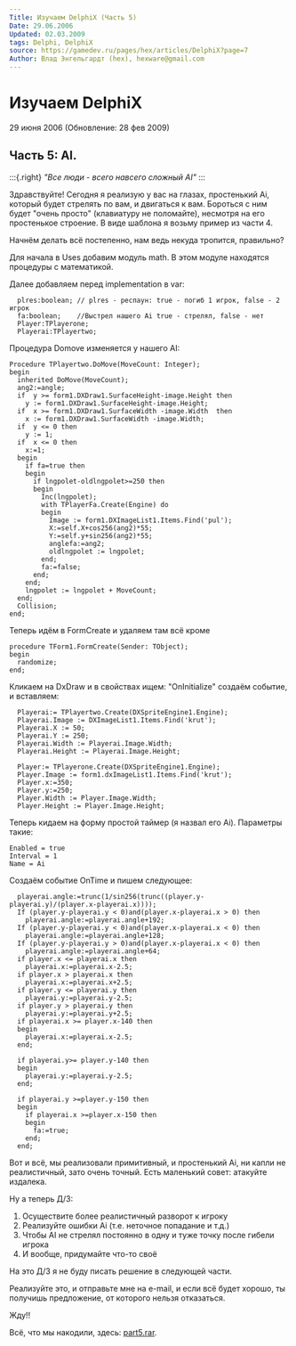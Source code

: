 ```yaml
---
Title: Изучаем DelphiX (Часть 5)
Date: 29.06.2006
Updated: 02.03.2009
tags: Delphi, DelphiX
source: https://gamedev.ru/pages/hex/articles/DelphiX?page=7
Author: Влад Энгельгардт (hex), hexware@gmail.com
---
```


# Изучаем DelphiX 

29 июня 2006 (Обновление: 28 фев 2009)

## Часть 5: AI.

:::{.right}
*"Все люди - всего навсего сложный AI"*
:::

Здравствуйте! Сегодня я реализую у вас на глазах, простенький Ai,
который будет стрелять по вам, и двигаться к вам.
Бороться с ним будет "очень просто" (клавиатуру не поломайте),
несмотря на его простенькое строение.
В виде шаблона я возьму пример из части 4.

Начнём делать всё постепенно, нам ведь некуда тропится, правильно?

Для начала в Uses добавим модуль math. В этом модуле находятся процедуры
с математикой.

Далее добавляем перед implementation в var:

      plres:boolean; // plres - респаун: true - погиб 1 игрок, false - 2 игрок
      fa:boolean;    //Выстрел нашего Ai true - стрелял, false - нет
      Player:TPlayerone;
      Playerai:TPlayertwo;

Процедура Domove изменяется у нашего AI:

    Procedure TPlayertwo.DoMove(MoveCount: Integer);
    begin
      inherited DoMove(MoveCount);
      ang2:=angle;
      if  y >= form1.DXDraw1.SurfaceHeight-image.Height then
        y := form1.DXDraw1.SurfaceHeight-image.Height;
      if  x >= form1.DXDraw1.SurfaceWidth -image.Width  then
        x := form1.DXDraw1.SurfaceWidth -image.Width;
      if  y <= 0 then
        y := 1;
      if  x <= 0 then
        x:=1;
      begin
        if fa=true then
        begin
          if lngpolet-oldlngpolet>=250 then
          begin
            Inc(lngpolet);
            with TPlayerFa.Create(Engine) do
            begin
              Image := form1.DXImageList1.Items.Find('pul');
              X:=self.X+cos256(ang2)*55;
              Y:=self.y+sin256(ang2)*55;
              anglefa:=ang2;
              oldlngpolet := lngpolet;
            end;
            fa:=false;
          end;
        end;
        lngpolet := lngpolet + MoveCount;
      end;
      Collision;
    end;

Теперь идём в FormCreate и удаляем там всё кроме

    procedure TForm1.FormCreate(Sender: TObject);
    begin
      randomize;
    end;

Кликаем на DxDraw и в свойствах ищем: "OnInitialize" создаём событие,
и вставляем:

      Playerai:= TPlayertwo.Create(DXSpriteEngine1.Engine);
      Playerai.Image := DXImageList1.Items.Find('krut');
      Playerai.X := 50;
      Playerai.Y := 250;
      Playerai.Width := Playerai.Image.Width;
      Playerai.Height := Playerai.Image.Height;
     
      Player:= TPlayerone.Create(DXSpriteEngine1.Engine);
      Player.Image := form1.dxImageList1.Items.Find('krut');
      Player.x:=350;
      Player.y:=250;
      Player.Width := Player.Image.Width;
      Player.Height := Player.Image.Height;

Теперь кидаем на форму простой таймер (я назвал его Ai).
Параметры такие:

    Enabled = true
    Interval = 1
    Name = Ai

Создаём событие OnTime и пишем следующее:

      playerai.angle:=trunc(1/sin256(trunc((player.y-playerai.y)/(player.x-playerai.x))));
      If (player.y-playerai.y < 0)and(player.x-playerai.x > 0) then 
        playerai.angle:=playerai.angle+192;
      If (player.y-playerai.y < 0)and(player.x-playerai.x < 0) then 
        playerai.angle:=playerai.angle+128;
      If (player.y-playerai.y > 0)and(player.x-playerai.x < 0) then 
        playerai.angle:=playerai.angle+64;
      if player.x <= playerai.x then
        playerai.x:=playerai.x-2.5;
      if player.x > playerai.x then
        playerai.x:=playerai.x+2.5;
      if player.y <= playerai.y then
        playerai.y:=playerai.y-2.5;
      if player.y > playerai.y then
        playerai.y:=playerai.y+2.5;
      if playerai.x >= player.x-140 then
      begin
        playerai.x:=playerai.x-2.5;
      end;
     
      if playerai.y>= player.y-140 then
      begin
        playerai.y:=playerai.y-2.5;
      end;
     
      if playerai.y >=player.y-150 then
      begin
        if playerai.x >=player.x-150 then
        begin
          fa:=true;
        end;
      end;

Вот и всё, мы реализовали примитивный, и простенький Ai, ни капли не
реалистичный, зато очень точный. Есть маленький совет: атакуйте
издалека.

Ну а теперь Д/З:

1. Осуществите более реалистичный разворот к игроку
2. Реализуйте ошибки Ai (т.е. неточное попадание и т.д.)
3. Чтобы AI не стрелял постоянно в одну и туже точку после гибели игрока
4. И вообще, придумайте что-то своё

На это Д/З я не буду писать решение в следующей части.

Реализуйте это, и отправьте мне на e-mail,
и если всё будет хорошо, ты получишь предложение,
от которого нельзя отказаться.

Жду!!

Всё, что мы накодили, здесь: [part5.rar](part5.rar).
